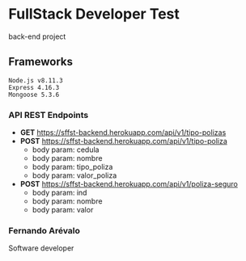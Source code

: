 # FullStack Developer Test
back-end project

## Frameworks
```
Node.js v8.11.3
Express 4.16.3
Mongoose 5.3.6
```

### API REST Endpoints

* **GET** https://sffst-backend.herokuapp.com/api/v1/tipo-polizas
* **POST** https://sffst-backend.herokuapp.com/api/v1/tipo-poliza
    * body param: cedula
    * body param: nombre
    * body param: tipo_poliza
    * body param: valor_poliza
* **POST** https://sffst-backend.herokuapp.com/api/v1/poliza-seguro
    * body param: ind
    * body param: nombre
    * body param: valor

### Fernando Arévalo
Software developer
